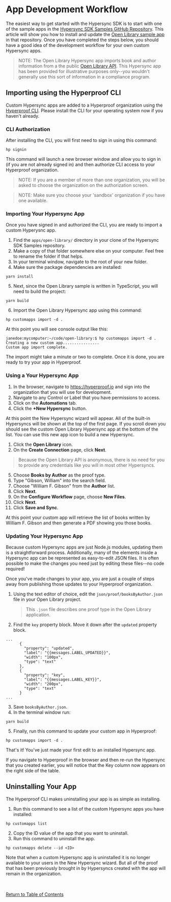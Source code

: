 # App Development Workflow

The easiest way to get started with the Hypersync SDK is to start with one of the sample apps in the [Hypersync SDK Samples GitHub Repository](https://github.com/Hyperproof/hypersync-sdk-samples). This article will show you how to install and update the [Open Library sample app](https://github.com/Hyperproof/hypersync-sdk-samples/tree/main/apps/open-library) in that repository. Once you have completed the steps below, you should have a good idea of the development workflow for your own custom Hypersync apps.

> NOTE: The Open Library Hypersync app imports book and author information from a the public [Open Library API](https://openlibrary.org/developers/api). This Hypersync app has been provided for illustrative purposes only--you wouldn't generally use this sort of information in a compliance program.

## Importing using the Hyperproof CLI

Custom Hypersync apps are added to a Hyperproof organization using the [Hyperproof CLI](./hyperproof-cli.md). Please install the CLI for your operating system now if you haven't already.

### CLI Authorization

After installing the CLI, you will first need to sign in using this command:

```
hp signin
```

This command will launch a new browser window and allow you to sign in (if you are not already signed in) and then authorize CLI access to your Hyperproof organization.

> NOTE: If you are a member of more than one organization, you will be asked to choose the organization on the authorization screen.

> NOTE: Make sure you choose your 'sandbox' organization if you have one available.

### Importing Your Hypersync App

Once you have signed in and authorized the CLI, you are ready to import a custom Hyperysnc app.

1. Find the `apps/open-library/` directory in your clone of the Hypersync SDK Samples repository.
2. Make a copy of that folder somewhere else on your computer. Feel free to rename the folder if that helps.
3. In your terminal window, navigate to the root of your new folder.
4. Make sure the package dependencies are installed:

```
yarn install
```

5. Next, since the Open Library sample is written in TypeScript, you will need to build the project:

```
yarn build
```

6. Import the Open Library Hypersync app using this command:

```
hp customapps import -d .
```

At this point you will see console output like this:

```
janedoe:mycomputer:~/code/open-library:$ hp customapps import -d .
Creating a new custom app................
Custom app import complete.
```

The import might take a minute or two to complete. Once it is done, you are ready to try your app in Hyperproof.

### Using a Your Hypersync App

1. In the browser, navigate to <https://hyperproof.io> and sign into the organization that you will use for development.
2. Navigate to any Control or Label that you have permissions to access.
3. Click on the **Automations** tab.
4. Click the **+New Hypersync** button.

At this point the New Hypersync wizard will appear. All of the built-in Hypersyncs will be shown at the top of the first page. If you scroll down you should see the custom Open Library Hypersync app at the bottom of the list. You can use this new app icon to build a new Hypersync.

1. Click the **Open Library** icon.
2. On the **Create Connection** page, click **Next**.

> Because the Open Library API is anonymous, there is no need for you to provide any credentials like you will in most other Hypersyncs.

5. Choose **Books by Author** as the proof type.
6. Type "Gibson, William" into the search field.
7. Choose "William F. Gibson" from the **Author** list.
8. Click **Next**.
9. On the **Configure Workflow** page, choose **New Files**.
10. Click **Next**.
11. Click **Save and Sync**.

At this point your custom app will retrieve the list of books written by William F. Gibson and then generate a PDF showing you those books.

### Updating Your Hypersync App

Because custom Hypersync apps are just Node.js modules, updating them is a straightforward process. Additionally, many of the elements inside a Hypersync app can be represented as easy-to-edit JSON files. It is often possible to make the changes you need just by editing these files--no code required!

Once you've made changes to your app, you are just a couple of steps away from publishing those updates to your Hyperproof organization.

1. Using the text editor of choice, edit the `json/proof/booksByAuthor.json` file in your Open Library project.

   > This `.json` file describes one proof type in the Open Library application.

2. Find the `key` property block. Move it down after the `updated` property block.

```
...
      {
        "property": "updated",
        "label": "{{messages.LABEL_UPDATED}}",
        "width": "100px",
        "type": "text"
      },
      {
        "property": "key",
        "label": "{{messages.LABEL_KEY}}",
        "width": "200px",
        "type": "text"
      }
...
```

3. Save `booksByAuthor.json`.
4. In the terminal window run:

```
yarn build
```

5. Finally, run this command to update your custom app in Hyperproof:

```
hp customapps import -d .
```

That's it! You've just made your first edit to an installed Hypersync app.

If you navigate to Hyperproof in the browser and then re-run the Hypersync that you created earlier, you will notice that the Key column now appears on the right side of the table.

## Uninstalling Your App

The Hyperproof CLI makes uninstalling your app is as simple as installing.

1. Run this command to see a list of the custom Hypersync apps you have installed:

```
hp customapps list
```

2. Copy the ID value of the app that you want to uninstall.
3. Run this command to uninstall the app.

```
hp customapps delete --id <ID>
```

Note that when a custom Hypersync app is uninstalled it is no longer available to your users in the New Hypersync wizard. But all of the proof that has been previously brought in by Hypersyncs created with the app will remain in the organization.

<br></br>
[Return to Table of Contents](./000-toc.md)
